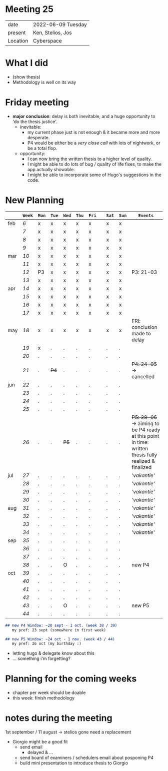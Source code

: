 # Meeting 25
|          |                         |
| -------- | ----------------------- |
| date     | 2022-06-09 Tuesday
| present  | Ken, Stelios, Jos
| Location | Cyberspace

# What I did
- (show thesis)
- Methodology is well on its way

# Friday meeting 

- **major conclusion**: delay is both inevitable, and a huge opportunity to 'do the thesis justice'.
  - inevitable: 
    - my current phase just is not enough & it became more and more desperate.
    - P4 would be either be a _very close call_ with lots of nightwork, or be a total flop.
  - opportunity:
    - I can now bring the written thesis to a higher level of quality. 
    - I might be able to do lots of bug / quality of life fixes, to make the app actually showable. 
    - I might be able to incorporate some of Hugo's suggestions in the code. 

# New Planning
|     |`Week`| `Mon` | `Tue` | `Wed` | `Thu` | `Fri` | | `Sat` | `Sun` | `Events`  
|-----|------|---|---|---|---|---|--|---|---| ---------- | 
| feb |  _6_ | x | x | x | x | x || x | x |
|     |  _7_ | x | x | x | x | x || x | x |
|     |  _8_ | x | x | x | x | x || x | x |
|     |  _9_ | x | x | x | x | x || x | x |
| mar | _10_ | x | x | x | x | x || x | x |
|     | _11_ | x | x | x | x | x || x | x |
|     | _12_ | P3| x | x | x | x || x | x |  P3: 21-03
|     | _13_ | x | x | x | x | x || x | x |
| apr | _14_ | x | x | x | x | x || x | x |
|     | _15_ | x | x | x | x | x || x | x |
|     | _16_ | x | x | x | x | x || x | x |
|     | _17_ | x | x | x | x | x || x | x |
| may | _18_ | x | x | x | x | x || x | x | FRI: conclusion made to delay
|     | _19_ | x | . | . | . | . || . | . |
|     | _20_ | . | . | . | . | . || . | . |
|     | _21_ | . |~~P4~~| . | . | . || . | . | ~~P4: 24-05~~ -> cancelled
| jun | _22_ | . | . | . | . | . || . | . |
|     | _23_ | . | . | . | . | . || . | . |
|     | _24_ | . | . | . | . | . || . | . |
|     | _25_ | . | . | . | . | . || . | . |
|     | _26_ | . | . |~~P5~~| . | . || . | . | ~~P5: 29-06~~ -> aiming to be P4 ready at this point in time: written thesis fully realized & finalized
| jul | _27_ | . | . | . | . | . | | . | . | _'vakantie'_ 
|     | _28_ | . | . | . | . | . | | . | . | _'vakantie'_ 
|     | _29_ | . | . | . | . | . | | . | . | _'vakantie'_ 
|     | _30_ | . | . | . | . | . | | . | . | _'vakantie'_ 
| aug | _31_ | . | . | . | . | . | | . | . | _'vakantie'_ 
|     | _32_ | . | . | . | . | . | | . | . | _'vakantie'_ 
|     | _33_ | . | . | . | . | . | | . | . | _'vakantie'_ 
|     | _34_ | . | . | . | . | . | | . | . | _'vakantie'_ 
| sep | _35_ | . | . | . | . | . | | . | . |  
|     | _36_ | . | . | . | . | . | | . | . |  
|     | _37_ | . | . | . | . | . | | . | . |  
|     | _38_ | . | . | O | . | . | | . | . | new P4 
| oct | _39_ | . | . | . | . | . | | . | . |  
|     | _40_ | . | . | . | . | . | | . | . |  
|     | _41_ | . | . | . | . | . | | . | . |  
|     | _42_ | . | . | . | . | . | | . | . |  
|     | _43_ | . | . | O | . | . | | . | . | new P5   
|     | _44_ | . | . | . | . | . | | . | . |    

```md
## new P4 Window: ~20 sept - 1 oct. (week 38 / 39)
   my pref: 23 sept (somewhere in first week)

## new P5 Window: ~24 oct - 1 nov. (week 43 / 44)
   my pref: 26 oct (my birthday :)
```

- letting hugo & delegate know about this
- ... something i'm forgetting? 

# Planning for the coming weeks
- chapter per week should be doable
- this week: finish methodology



# notes during the meeting
1st september / 11 august -> stelios gone 
need a replacement
- Giorgio might be a good fit
  - send email 
    - delayed & ... 
  - send board of examiners / schedulers email about posponing P4
  - build mini presentation to introduce thesis to Giorgio 

  